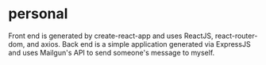 # personal

Front end is generated by create-react-app and uses ReactJS, react-router-dom, and axios.
Back end is a simple application generated via ExpressJS and uses Mailgun's API to send someone's message to myself.

